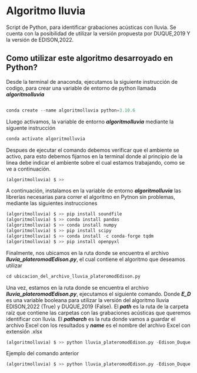 # Algoritmo lluvia

Script de Python, para identificar grabaciones acústicas con lluvia. Se cuenta con la posibilidad de utilizar la versión propuesta por DUQUE,2019 Y la versión de EDISON,2022.

## Como utilizar este algoritmo desarroyado en Python?

Desde la terminal de anaconda, ejecutamos la siguiente instrucción de codigo, para crear una variable de entorno de python llamada ***algoritmolluvia***


```python

conda create --name algoritmolluvia python=3.10.6

```

Lluego activamos, la variable de entorno ***algoritmolluvia*** mediante la siguente instrucción

```python
conda activate algoritmolluvia
```
Despues de ejecutar el comando debemos verificar que el ambiente se activo, para esto debemos fijarnos en la terminal donde al principio de la linea debe indicar el ambiente sobre el cual estamos trabajando, como se ve a continuación.

```python
(algoritmolluvia) $ >>
```
A continuación, instalamos en la variable de entorno ***algoritmolluvia*** las librerías necesarias para correr el algoritmo en Pytnon sin problemas, mediante las siguientes instrucciones

```python
(algoritmolluvia) $ >> pip install soundfile 
(algoritmolluvia) $ >> conda install pandas
(algoritmolluvia) $ >> conda install numpy 
(algoritmolluvia) $ >> pip install scipy
(algoritmolluvia) $ >> conda install -c conda-forge tqdm
(algoritmolluvia) $ >> pip install openpyxl
```

Finalmente, nos ubicamos en la ruta donde se encuentra el archivo ***lluvia_plateromodEdison.py***, el cual contiene el algoritmo que deseamos utilizar

```python
cd ubicacion_del_archivo_lluvia_plateromodEdison.py
```

Una vez, estamos en la ruta donde se encuentra el archivo ***lluvia_plateromodEdison.py***, ejecutamos el siguiente comando. Donde ***E_D*** es una variable booleana para utilizar la versión del algoritmo lluvia EDISON,2022 (True) y DUQUE,2019 (False). El ***path*** es la ruta de la carpeta raíz que contiene las carpetas con las grabaciones acústicas que queremos identificar con lluvia. El ***patharch*** es la ruta donde vamos a guardar el archivo Excel con los resultados y ***name*** es el nombre del archivo Excel con extensión .xlsx

```python
(algoritmolluvia) $ >> python lluvia_plateromodEdison.py -Edison_Duque 'E_D' -p 'path' -pr 'patharch' -name 'name'
```
Ejemplo del comando anterior

```python
(algoritmolluvia) $ >> python lluvia_plateromodEdison.py -Edison_Duque 'True' -p 'C:\Users\grabaciones_prueba' -pr 'C:\Users\Algoritmo_result' -name 'ResultGrab.xlsx'
```

